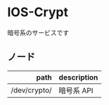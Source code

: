 # IOS-Crypt
暗号系のサービスです

## ノード
|         path | description |
| -----------: | :---------- |
| /dev/crypto/ | 暗号系 API  |